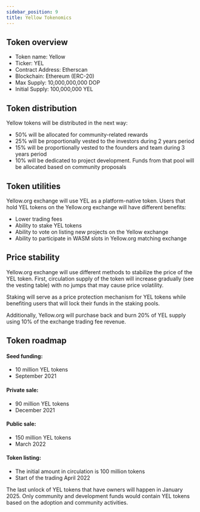 ```yaml
---
sidebar_position: 9
title: Yellow Tokenomics
---
```


## Token overview

- Token name: Yellow
- Ticker: YEL 
- Contract Address: Etherscan 
- Blockchain: Ethereum (ERC-20) 
- Max Supply: 10,000,000,000 DOP
- Initial Supply: 100,000,000 YEL

## Token distribution
Yellow tokens will be distributed in the next way:
- 50% will be allocated for community-related rewards
- 25% will be proportionally vested to the investors during 2 years period
- 15% will be proportionally vested to the founders and team during 3 years period
- 10% will be dedicated to project development. Funds from that pool will be allocated based on community proposals

## Token utilities
Yellow.org exchange will use YEL as a platform-native token. Users that hold YEL tokens on the Yellow.org exchange will have different benefits:
- Lower trading fees
- Ability to stake YEL tokens
- Ability to vote on listing new projects on the Yellow exchange
- Ability to participate in WASM slots in Yellow.org matching exchange

## Price stability
Yellow.org exchange will use different methods to stabilize the price of the YEL token. First, circulation supply of the token will increase gradually (see the vesting table) with no jumps that may cause price volatility.

Staking will serve as a price protection mechanism for YEL tokens while benefiting users that will lock their funds in the staking pools.

Additionally, Yellow.org will purchase back and burn 20% of YEL supply using 10% of the exchange trading fee revenue.

## Token roadmap
#### Seed funding: 
- 10 million YEL tokens
- September 2021

#### Private sale: 
- 90 million YEL tokens
- December 2021

#### Public sale:
- 150 million YEL tokens
- March 2022

#### Token listing:
- The initial amount in circulation is 100 million tokens
- Start of the trading April 2022

The last unlock of YEL tokens that have owners will happen in January 2025. Only community and development funds would contain YEL tokens based on the adoption and community activities.

